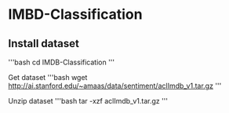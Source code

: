 # IMBD-Classification

## Install dataset
'''bash 
cd IMDB-Classification
'''

Get dataset
'''bash
wget http://ai.stanford.edu/~amaas/data/sentiment/aclImdb_v1.tar.gz
'''

Unzip dataset
'''bash 
tar -xzf aclImdb_v1.tar.gz
'''
